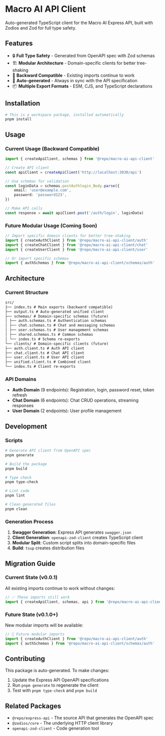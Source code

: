 # Macro AI API Client

Auto-generated TypeScript client for the Macro AI Express API, built with Zodios and Zod for full type safety.

## Features

- 🔒 **Full Type Safety** - Generated from OpenAPI spec with Zod schemas
- 🏗️ **Modular Architecture** - Domain-specific clients for better tree-shaking
- 🔄 **Backward Compatible** - Existing imports continue to work
- 🚀 **Auto-generated** - Always in sync with the API specification
- 📦 **Multiple Export Formats** - ESM, CJS, and TypeScript declarations

## Installation

```bash
# This is a workspace package, installed automatically
pnpm install
```

## Usage

### Current Usage (Backward Compatible)

```typescript
import { createApiClient, schemas } from '@repo/macro-ai-api-client'

// Create API client
const apiClient = createApiClient('http://localhost:3030/api')

// Use schemas for validation
const loginData = schemas.postAuthlogin_Body.parse({
	email: 'user@example.com',
	password: 'password123',
})

// Make API calls
const response = await apiClient.post('/auth/login', loginData)
```

### Future Modular Usage (Coming Soon)

```typescript
// Import specific domain clients for better tree-shaking
import { createAuthClient } from '@repo/macro-ai-api-client/auth'
import { createChatClient } from '@repo/macro-ai-api-client/chat'
import { createUserClient } from '@repo/macro-ai-api-client/user'

// Or import specific schemas
import { authSchemas } from '@repo/macro-ai-api-client/schemas/auth'
```

## Architecture

### Current Structure

```markdown
src/
├── index.ts # Main exports (backward compatible)
├── output.ts # Auto-generated unified client
├── schemas/ # Domain-specific schemas (future)
│ ├── auth.schemas.ts # Authentication schemas
│ ├── chat.schemas.ts # Chat and messaging schemas
│ ├── user.schemas.ts # User management schemas
│ ├── shared.schemas.ts # Common schemas
│ └── index.ts # Schema re-exports
└── clients/ # Domain-specific clients (future)
├── auth.client.ts # Auth API client
├── chat.client.ts # Chat API client
├── user.client.ts # User API client
├── unified.client.ts # Combined client
└── index.ts # Client re-exports
```

### API Domains

- **Auth Domain** (9 endpoints): Registration, login, password reset, token refresh
- **Chat Domain** (6 endpoints): Chat CRUD operations, streaming responses
- **User Domain** (2 endpoints): User profile management

## Development

### Scripts

```bash
# Generate API client from OpenAPI spec
pnpm generate

# Build the package
pnpm build

# Type check
pnpm type-check

# Lint code
pnpm lint

# Clean generated files
pnpm clean
```

### Generation Process

1. **Swagger Generation**: Express API generates `swagger.json`
2. **Client Generation**: `openapi-zod-client` creates TypeScript client
3. **Modular Split**: Custom script splits into domain-specific files
4. **Build**: `tsup` creates distribution files

## Migration Guide

### Current State (v0.0.1)

All existing imports continue to work without changes:

```typescript
// ✅ These imports still work
import { createApiClient, schemas, api } from '@repo/macro-ai-api-client'
```

### Future State (v0.1.0+)

New modular imports will be available:

```typescript
// 🚀 Future modular imports
import { createAuthClient } from '@repo/macro-ai-api-client/auth'
import { authSchemas } from '@repo/macro-ai-api-client/schemas/auth'
```

## Contributing

This package is auto-generated. To make changes:

1. Update the Express API OpenAPI specifications
2. Run `pnpm generate` to regenerate the client
3. Test with `pnpm type-check` and `pnpm build`

## Related Packages

- `@repo/express-api` - The source API that generates the OpenAPI spec
- `@zodios/core` - The underlying HTTP client library
- `openapi-zod-client` - Code generation tool
